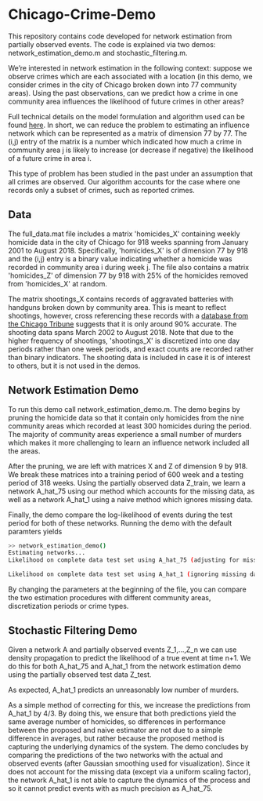 # Chicago-Crime-Demo

This repository contains code developed for network estimation from partially observed events.  The code is explained via two demos: network_estimation_demo.m and stochastic_filtering.m.

We’re interested in network estimation in the following context: suppose we observe crimes which are each associated with a location (in this demo, we consider crimes in the city of Chicago broken down into 77 community areas).  Using the past observations, can we predict how a crime in one community area influences the likelihood of future crimes in other areas?

Full technical details on the model formulation and algorithm used can be found [here](https://github.com/bzmark/Chicago-Crime-Demo/blob/master/Images/Details.pdf).  In short, we can reduce the problem to estimating an influence network which can be represented as a matrix of dimension 77 by 77.  The (i,j) entry of the matrix is a number which indicated how much a crime in community area j is likely to increase (or decrease if negative) the likelihood of a future crime in area i.  

This type of problem has been studied in the past under an assumption that all crimes are observed.  Our algorithm accounts for the case where one records only a subset of crimes, such as reported crimes.  

## Data

The full_data.mat file includes a matrix 'homicides_X' containing weekly homicide data in the city of Chicago for 918 weeks spanning from January 2001 to August 2018.  Specifically, 'homicides_X' is of dimension 77 by 918 and the (i,j) entry is a binary value indicating whether a homicide was recorded in community area i during week j.  The file also contains a matrix 'homicides_Z' of dimension 77 by 918 with 25% of the homicides removed from 'homicides_X' at random.

The matrix shootings_X contains records of aggravated batteries with handguns broken down by community area.  This is meant to reflect shootings, however, cross referencing these records with a [database from the Chicago Tribune](https://www.chicagotribune.com/news/data/ct-shooting-victims-map-charts-htmlstory.html) suggests that it is only around 90% accurate.  The shooting data spans March 2002 to August 2018.  Note that due to the higher frequency of shootings, 'shootings_X' is discretized into one day periods rather than one week periods, and exact counts are recorded rather than binary indicators.  The shooting data is included in case it is of interest to others, but it is not used in the demos.

## Network Estimation Demo

To run this demo call network_estimation_demo.m.  The demo begins by pruning the homicide data so that it contain only homicides from the nine community areas which recorded at least 300 homicides during the period.  The majority of community areas experience a small number of murders which makes it more challenging to learn an influence network included all the areas.

After the pruning, we are left with matrices X and Z of dimension 9 by 918.  We break these matrices into a training period of 600 week and a testing period of 318 weeks.  Using the partially observed data Z_train, we learn a network A_hat_75 using our method which accounts for the missing data, as well as a network A_hat_1 using a naive method which ignores missing data.

Finally, the demo compare the log-likelihood of events during the test period for both of these networks.  Running the demo with the default paramters yields

```bash
>> network_estimation_demo()
Estimating networks... 
Likelihood on complete data test set using A_hat_75 (adjusting for missing data):  -1.8386e+03

Likelihood on complete data test set using A_hat_1 (ignoring missing data):  -1.9254e+03


```


By changing the parameters at the beginning of the file, you can compare the two estimation procedures with different community areas, discretization periods or crime types.  

## Stochastic Filtering Demo

Given a network A and partially observed events Z_1,…,Z_n we can use density propagation to predict the likelihood of a true event at time n+1.  We do this for both A_hat_75 and A_hat_1 from the network estimation demo using the partially observed test data Z_test.

As expected, A_hat_1 predicts an unreasonably low number of murders.

As a simple method of correcting for this, we increase the predictions from A_hat_1 by 4/3.  By doing this, we ensure that both predictions yield the same average number of homicides, so differences in performance between the proposed and naive estimator are not due to a simple difference in averages, but rather because the proposed method is capturing the underlying dynamics of the system.  The demo concludes by comparing the predictions of the two networks with the actual and observed events (after Gaussian smoothing used for visualization).  Since it does not account for the missing data (except via a uniform scaling factor), the network A_hat_1 is not able to capture the dynamics of the process and so it cannot predict events with as much precision as A_hat_75. 


